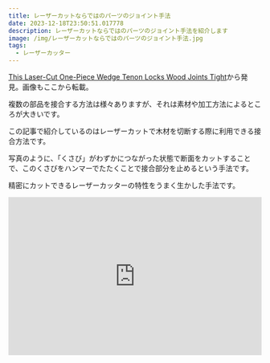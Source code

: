 ```yaml
---
title: レーザーカットならではのパーツのジョイント手法
date: 2023-12-18T23:50:51.017778
description: レーザーカットならではのパーツのジョイント手法を紹介します
image: /img/レーザーカットならではのパーツのジョイント手法.jpg
tags:
  - レーザーカッター
---
```

[This Laser-Cut One-Piece Wedge Tenon Locks Wood Joints Tight](https://hackaday.com/2023/12/04/this-laser-cut-one-piece-wedge-tenon-locks-wood-joints-tight/)から発見。画像もここから転載。

複数の部品を接合する方法は様々ありますが、それは素材や加工方法によるところが大きいです。

この記事で紹介しているのはレーザーカットで木材を切断する際に利用できる接合方法です。

写真のように、「くさび」がわずかにつながった状態で断面をカットすることで、このくさびをハンマーでたたくことで接合部分を止めるという手法です。

精密にカットできるレーザーカッターの特性をうまく生かした手法です。

<iframe width="100%" height="315" src="https://www.youtube.com/embed/AAGuJ9D3QkQ" title="YouTube video player" frameborder="0" allow="accelerometer; autoplay; clipboard-write; encrypted-media; gyroscope; picture-in-picture" allowfullscreen></iframe>

